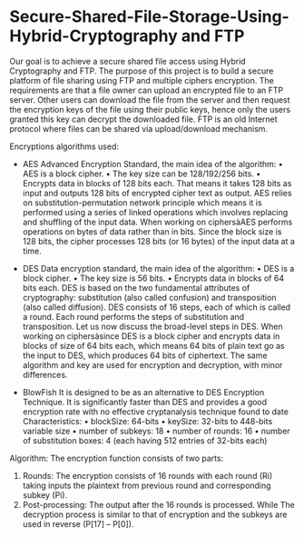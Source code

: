 # Secure-Shared-File-Storage-Using-Hybrid-Cryptography and FTP


Our goal is to achieve a secure shared file access using Hybrid Cryptography and FTP.
The purpose of this project is to build a secure platform of file sharing using FTP and multiple ciphers encryption. The requirements are that a file owner can upload an encrypted file to an FTP server. Other users can download the file from the server and then request the encryption keys of the file using their public keys, hence only the users granted this key can decrypt the downloaded file.
FTP is an old Internet protocol where files can be shared via upload/download mechanism.


Encryptions algorithms used: 

- AES
Advanced Encryption Standard, the main idea of the algorithm:
• AES is a block cipher.
• The key size can be 128/192/256 bits.
• Encrypts data in blocks of 128 bits each.
That means it takes 128 bits as input and outputs 128 bits of encrypted cipher text as output. AES relies on substitution-permutation network principle which means it is performed using a series of linked operations which involves replacing and shuffling of the input data.
When working on ciphersàAES performs operations on bytes of data rather than in bits. Since the block size is 128 bits, the cipher processes 128 bits (or 16 bytes) of the input data at a time.

- DES
Data encryption standard, the main idea of the algorithm:
• DES is a block cipher.
• The key size is 56 bits.
• Encrypts data in blocks of 64 bits each.
DES is based on the two fundamental attributes of cryptography: substitution (also called confusion) and transposition (also called diffusion). DES consists of 16 steps, each of which is called a round. Each round performs the steps of substitution and transposition. Let us now discuss the broad-level steps in DES.
When working on ciphersàsince DES is a block cipher and encrypts data in blocks of size of 64 bits each, which means 64 bits of plain text go as the input to DES, which produces 64 bits of ciphertext. The same algorithm and key are used for encryption and decryption, with minor differences.

- BlowFish
It is designed to be as an alternative to DES Encryption Technique. It is significantly faster than DES and provides a good encryption rate with no effective cryptanalysis technique found to date
Characteristics:
• blockSize: 64-bits
• keySize: 32-bits to 448-bits variable size
• number of subkeys: 18
• number of rounds: 16
• number of substitution boxes: 4 (each having 512 entries of 32-bits
each)

Algorithm:
The encryption function consists of two parts:
1. Rounds: The encryption consists of 16 rounds with each round (Ri) taking inputs the plaintext from previous round and corresponding subkey (Pi).
2. Post-processing: The output after the 16 rounds is processed.
While The decryption process is similar to that of encryption and the subkeys are used in reverse (P[17] – P[0]).
